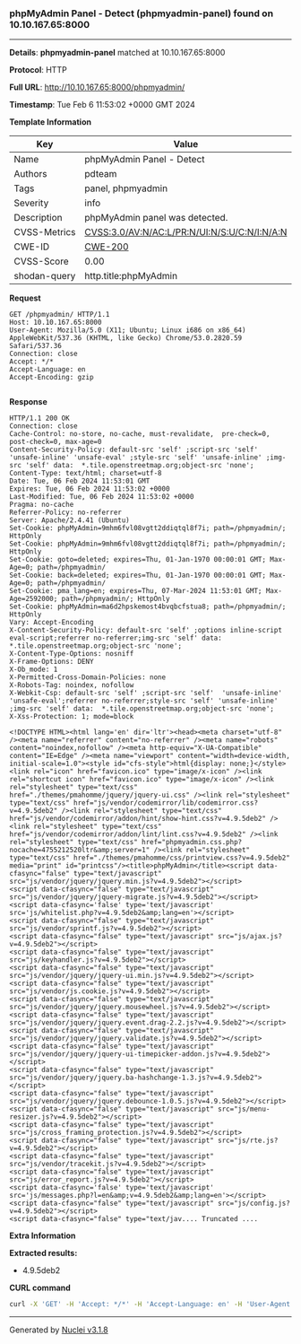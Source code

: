 ### phpMyAdmin Panel - Detect (phpmyadmin-panel) found on 10.10.167.65:8000

----
**Details**: **phpmyadmin-panel** matched at 10.10.167.65:8000

**Protocol**: HTTP

**Full URL**: http://10.10.167.65:8000/phpmyadmin/

**Timestamp**: Tue Feb 6 11:53:02 +0000 GMT 2024

**Template Information**

| Key | Value |
| --- | --- |
| Name | phpMyAdmin Panel - Detect |
| Authors | pdteam |
| Tags | panel, phpmyadmin |
| Severity | info |
| Description | phpMyAdmin panel was detected. |
| CVSS-Metrics | [CVSS:3.0/AV:N/AC:L/PR:N/UI:N/S:U/C:N/I:N/A:N](https://www.first.org/cvss/calculator/3.0#CVSS:3.0/AV:N/AC:L/PR:N/UI:N/S:U/C:N/I:N/A:N) |
| CWE-ID | [CWE-200](https://cwe.mitre.org/data/definitions/200.html) |
| CVSS-Score | 0.00 |
| shodan-query | http.title:phpMyAdmin |

**Request**
```http
GET /phpmyadmin/ HTTP/1.1
Host: 10.10.167.65:8000
User-Agent: Mozilla/5.0 (X11; Ubuntu; Linux i686 on x86_64) AppleWebKit/537.36 (KHTML, like Gecko) Chrome/53.0.2820.59 Safari/537.36
Connection: close
Accept: */*
Accept-Language: en
Accept-Encoding: gzip


```

**Response**
```http
HTTP/1.1 200 OK
Connection: close
Cache-Control: no-store, no-cache, must-revalidate,  pre-check=0, post-check=0, max-age=0
Content-Security-Policy: default-src 'self' ;script-src 'self' 'unsafe-inline' 'unsafe-eval' ;style-src 'self' 'unsafe-inline' ;img-src 'self' data:  *.tile.openstreetmap.org;object-src 'none';
Content-Type: text/html; charset=utf-8
Date: Tue, 06 Feb 2024 11:53:01 GMT
Expires: Tue, 06 Feb 2024 11:53:02 +0000
Last-Modified: Tue, 06 Feb 2024 11:53:02 +0000
Pragma: no-cache
Referrer-Policy: no-referrer
Server: Apache/2.4.41 (Ubuntu)
Set-Cookie: phpMyAdmin=9mhm6fvl08vgtt2ddiqtql8f7i; path=/phpmyadmin/; HttpOnly
Set-Cookie: phpMyAdmin=9mhm6fvl08vgtt2ddiqtql8f7i; path=/phpmyadmin/; HttpOnly
Set-Cookie: goto=deleted; expires=Thu, 01-Jan-1970 00:00:01 GMT; Max-Age=0; path=/phpmyadmin/
Set-Cookie: back=deleted; expires=Thu, 01-Jan-1970 00:00:01 GMT; Max-Age=0; path=/phpmyadmin/
Set-Cookie: pma_lang=en; expires=Thu, 07-Mar-2024 11:53:01 GMT; Max-Age=2592000; path=/phpmyadmin/; HttpOnly
Set-Cookie: phpMyAdmin=ma6d2hpskemost4bvqbcfstua8; path=/phpmyadmin/; HttpOnly
Vary: Accept-Encoding
X-Content-Security-Policy: default-src 'self' ;options inline-script eval-script;referrer no-referrer;img-src 'self' data:  *.tile.openstreetmap.org;object-src 'none';
X-Content-Type-Options: nosniff
X-Frame-Options: DENY
X-Ob_mode: 1
X-Permitted-Cross-Domain-Policies: none
X-Robots-Tag: noindex, nofollow
X-Webkit-Csp: default-src 'self' ;script-src 'self'  'unsafe-inline' 'unsafe-eval';referrer no-referrer;style-src 'self' 'unsafe-inline' ;img-src 'self' data:  *.tile.openstreetmap.org;object-src 'none';
X-Xss-Protection: 1; mode=block

<!DOCTYPE HTML><html lang='en' dir='ltr'><head><meta charset="utf-8" /><meta name="referrer" content="no-referrer" /><meta name="robots" content="noindex,nofollow" /><meta http-equiv="X-UA-Compatible" content="IE=Edge" /><meta name="viewport" content="width=device-width, initial-scale=1.0"><style id="cfs-style">html{display: none;}</style><link rel="icon" href="favicon.ico" type="image/x-icon" /><link rel="shortcut icon" href="favicon.ico" type="image/x-icon" /><link rel="stylesheet" type="text/css" href="./themes/pmahomme/jquery/jquery-ui.css" /><link rel="stylesheet" type="text/css" href="js/vendor/codemirror/lib/codemirror.css?v=4.9.5deb2" /><link rel="stylesheet" type="text/css" href="js/vendor/codemirror/addon/hint/show-hint.css?v=4.9.5deb2" /><link rel="stylesheet" type="text/css" href="js/vendor/codemirror/addon/lint/lint.css?v=4.9.5deb2" /><link rel="stylesheet" type="text/css" href="phpmyadmin.css.php?nocache=4755212520ltr&amp;server=1" /><link rel="stylesheet" type="text/css" href="./themes/pmahomme/css/printview.css?v=4.9.5deb2" media="print" id="printcss"/><title>phpMyAdmin</title><script data-cfasync="false" type="text/javascript" src="js/vendor/jquery/jquery.min.js?v=4.9.5deb2"></script>
<script data-cfasync="false" type="text/javascript" src="js/vendor/jquery/jquery-migrate.js?v=4.9.5deb2"></script>
<script data-cfasync='false' type='text/javascript' src='js/whitelist.php?v=4.9.5deb2&amp;lang=en'></script>
<script data-cfasync="false" type="text/javascript" src="js/vendor/sprintf.js?v=4.9.5deb2"></script>
<script data-cfasync="false" type="text/javascript" src="js/ajax.js?v=4.9.5deb2"></script>
<script data-cfasync="false" type="text/javascript" src="js/keyhandler.js?v=4.9.5deb2"></script>
<script data-cfasync="false" type="text/javascript" src="js/vendor/jquery/jquery-ui.min.js?v=4.9.5deb2"></script>
<script data-cfasync="false" type="text/javascript" src="js/vendor/js.cookie.js?v=4.9.5deb2"></script>
<script data-cfasync="false" type="text/javascript" src="js/vendor/jquery/jquery.mousewheel.js?v=4.9.5deb2"></script>
<script data-cfasync="false" type="text/javascript" src="js/vendor/jquery/jquery.event.drag-2.2.js?v=4.9.5deb2"></script>
<script data-cfasync="false" type="text/javascript" src="js/vendor/jquery/jquery.validate.js?v=4.9.5deb2"></script>
<script data-cfasync="false" type="text/javascript" src="js/vendor/jquery/jquery-ui-timepicker-addon.js?v=4.9.5deb2"></script>
<script data-cfasync="false" type="text/javascript" src="js/vendor/jquery/jquery.ba-hashchange-1.3.js?v=4.9.5deb2"></script>
<script data-cfasync="false" type="text/javascript" src="js/vendor/jquery/jquery.debounce-1.0.5.js?v=4.9.5deb2"></script>
<script data-cfasync="false" type="text/javascript" src="js/menu-resizer.js?v=4.9.5deb2"></script>
<script data-cfasync="false" type="text/javascript" src="js/cross_framing_protection.js?v=4.9.5deb2"></script>
<script data-cfasync="false" type="text/javascript" src="js/rte.js?v=4.9.5deb2"></script>
<script data-cfasync="false" type="text/javascript" src="js/vendor/tracekit.js?v=4.9.5deb2"></script>
<script data-cfasync="false" type="text/javascript" src="js/error_report.js?v=4.9.5deb2"></script>
<script data-cfasync='false' type='text/javascript' src='js/messages.php?l=en&amp;v=4.9.5deb2&amp;lang=en'></script>
<script data-cfasync="false" type="text/javascript" src="js/config.js?v=4.9.5deb2"></script>
<script data-cfasync="false" type="text/jav.... Truncated ....
```

**Extra Information**

**Extracted results:**

- 4.9.5deb2



**CURL command**
```sh
curl -X 'GET' -H 'Accept: */*' -H 'Accept-Language: en' -H 'User-Agent: Mozilla/5.0 (X11; Ubuntu; Linux i686 on x86_64) AppleWebKit/537.36 (KHTML, like Gecko) Chrome/53.0.2820.59 Safari/537.36' 'http://10.10.167.65:8000/phpmyadmin/'
```

----

Generated by [Nuclei v3.1.8](https://github.com/projectdiscovery/nuclei)